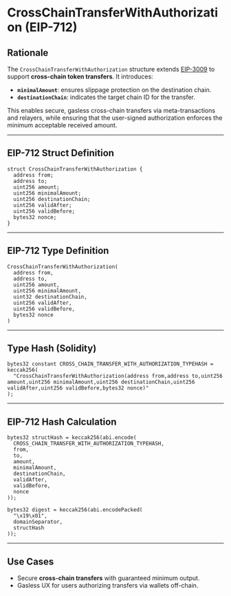 # CrossChainTransferWithAuthorization (EIP-712)

##  Rationale

The `CrossChainTransferWithAuthorization` structure extends [EIP-3009](https://eips.ethereum.org/EIPS/eip-3009) to support **cross-chain token transfers**. It introduces:

- **`minimalAmount`**: ensures slippage protection on the destination chain.
- **`destinationChain`**: indicates the target chain ID for the transfer.

This enables secure, gasless cross-chain transfers via meta-transactions and relayers, while ensuring that the user-signed authorization enforces the minimum acceptable received amount.

---

##  EIP-712 Struct Definition

```solidity
struct CrossChainTransferWithAuthorization {
  address from;
  address to;
  uint256 amount;
  uint256 minimalAmount;
  uint256 destinationChain;
  uint256 validAfter;
  uint256 validBefore;
  bytes32 nonce;
}
```

---

##  EIP-712 Type Definition

```
CrossChainTransferWithAuthorization(
  address from,
  address to,
  uint256 amount,
  uint256 minimalAmount,
  uint32 destinationChain,
  uint256 validAfter,
  uint256 validBefore,
  bytes32 nonce
)
```

---

##  Type Hash (Solidity)

```solidity
bytes32 constant CROSS_CHAIN_TRANSFER_WITH_AUTHORIZATION_TYPEHASH = keccak256(
  "CrossChainTransferWithAuthorization(address from,address to,uint256 amount,uint256 minimalAmount,uint256 destinationChain,uint256 validAfter,uint256 validBefore,bytes32 nonce)"
);
```

---

##  EIP-712 Hash Calculation

```solidity
bytes32 structHash = keccak256(abi.encode(
  CROSS_CHAIN_TRANSFER_WITH_AUTHORIZATION_TYPEHASH,
  from,
  to,
  amount,
  minimalAmount,
  destinationChain,
  validAfter,
  validBefore,
  nonce
));
```

```solidity
bytes32 digest = keccak256(abi.encodePacked(
  "\x19\x01",
  domainSeparator,
  structHash
));
```

---

##  Use Cases

- Secure **cross-chain transfers** with guaranteed minimum output.
- Gasless UX for users authorizing transfers via wallets off-chain.
